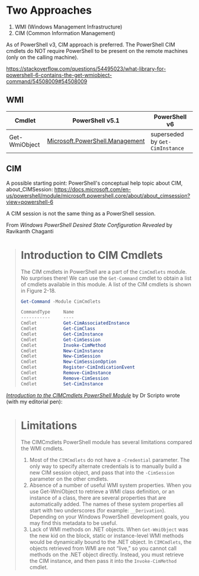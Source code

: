 # Two Approaches
1. WMI (Windows Management Infrastructure)
2. CIM (Common Information Management)

As of PowerShell v3, CIM approach is preferred. The PowerShell CIM cmdlets do NOT require PowerShell to be present on the remote machines (only on the calling machine).


https://stackoverflow.com/questions/54495023/what-library-for-powershell-6-contains-the-get-wmiobject-command/54508009#54508009

## WMI

| Cmdlet | PowerShell v5.1 | PowerShell v6 |
| ------ | --------------- | ------------- |
| Get-WmiObject | [Microsoft.PowerShell.Management](https://docs.microsoft.com/en-us/powershell/module/microsoft.powershell.management/get-wmiobject?view=powershell-5.1) | superseded by `Get-CimInstance` |

## CIM

A possible starting point: PowerShell's conceptual help topic about CIM, about_CIMSession: https://docs.microsoft.com/en-us/powershell/module/microsoft.powershell.core/about/about_cimsession?view=powershell-6

A CIM session is not the same thing as a PowerShell session.

From _Windows PowerShell Desired State Configuration Revealed_ by Ravikanth Chaganti
> # Introduction to CIM Cmdlets
> The CIM cmdlets in PowerShell are a part of the `CimCmdlets` module.  No surprises there! We can use the `Get-Command` cmdlet to obtain a list of cmdlets available in this module.  A list of the CIM cmdlets is shown in Figure 2-18.
>
> ```powershell
> Get-Command -Module CimCmdlets
> 
> CommandType     Name                                               Version    Source
> -----------     ----                                               -------    ------
> Cmdlet          Get-CimAssociatedInstance                          6.1.0.0    CimCmdlets
> Cmdlet          Get-CimClass                                       6.1.0.0    CimCmdlets
> Cmdlet          Get-CimInstance                                    6.1.0.0    CimCmdlets
> Cmdlet          Get-CimSession                                     6.1.0.0    CimCmdlets
> Cmdlet          Invoke-CimMethod                                   6.1.0.0    CimCmdlets
> Cmdlet          New-CimInstance                                    6.1.0.0    CimCmdlets
> Cmdlet          New-CimSession                                     6.1.0.0    CimCmdlets
> Cmdlet          New-CimSessionOption                               6.1.0.0    CimCmdlets
> Cmdlet          Register-CimIndicationEvent                        6.1.0.0    CimCmdlets
> Cmdlet          Remove-CimInstance                                 6.1.0.0    CimCmdlets
> Cmdlet          Remove-CimSession                                  6.1.0.0    CimCmdlets
> Cmdlet          Set-CimInstance                                    6.1.0.0    CimCmdlets
> ```


_[Introduction to the CIMCmdlets PowerShell Module](https://devblogs.microsoft.com/scripting/introduction-to-the-cimcmdlets-powershell-module/)_ by Dr Scripto wrote (with my editorial pen):

> # Limitations
> The CIMCmdlets PowerShell module has several limitations compared the WMI cmdlets.
> 1. Most of the `CIMCmdlets` do not have a `-Credential` parameter. The only way to specify alternate credentials is to manually build a new CIM session object, and pass that into the `-CimSession` parameter on the other cmdlets.
> 2. Absence of a number of useful WMI system properties. When you use Get-WmiObject to retrieve a WMI class definition, or an instance of a class, there are several properties that are automatically added. The names of these system properties all start with two underscores (for example:  `__Derivation`). Depending on your Windows PowerShell development goals, you may find this metadata to be useful.
> 3. Lack of WMI methods on .NET objects. When `Get-WmiObject` was the new kid on the block, static or instance-level WMI methods would be dynamically bound to the .NET object. In `CIMCmdlets`, the objects retrieved from WMI are not “live,” so you cannot call methods on the .NET object directly. Instead, you must retrieve the CIM instance, and then pass it into the `Invoke-CimMethod` cmdlet.

